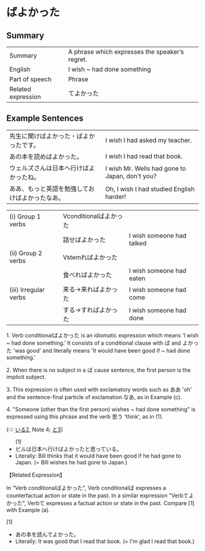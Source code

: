 # ばよかった

## Summary

<table><tr>   <td>Summary</td>   <td>A phrase which expresses the speaker’s regret.</td></tr><tr>   <td>English</td>   <td>I wish ~ had done something</td></tr><tr>   <td>Part of speech</td>   <td>Phrase</td></tr><tr>   <td>Related expression</td>   <td>てよかった</td></tr></table>

## Example Sentences

<table><tr>   <td>先生に聞けばよかった・ばよかったです。</td>   <td>I wish I had asked my teacher.</td></tr><tr>   <td>あの本を読めばよかった。</td>   <td>I wish I had read that book.</td></tr><tr>   <td>ウェルズさんは日本へ行けばよかったね。</td>   <td>I wish Mr. Wells had gone to Japan, don't you?</td></tr><tr>   <td>ああ、もっと英語を勉強しておけばよかったなあ。</td>   <td>Oh, I wish I had studied English harder!</td></tr></table>

<table class="table"><tbody><tr class="tr head"><td class="td"><span class="numbers">(i)</span> <span class="bold">Group 1 verbs</span></td><td class="td"><span>Vconditional</span><span class="concept">ばよかった</span></td><td class="td"></td></tr><tr class="tr"><td class="td"></td><td class="td"><span>話せ</span><span class="concept">ばよかった</span></td><td class="td"><span>I wish someone had talked</span></td></tr><tr class="tr head"><td class="td"><span class="numbers">(ii)</span> <span class="bold">Group 2 verbs</span></td><td class="td"><span>Vstem</span><span class="concept">ればよかった</span></td><td class="td"></td></tr><tr class="tr"><td class="td"></td><td class="td"><span>食べ</span><span class="concept">ればよかった</span></td><td class="td"><span>I wish someone had eaten</span></td></tr><tr class="tr head"><td class="td"><span class="numbers">(iii)</span> <span class="bold">Irregular verbs</span></td><td class="td"><span>来る→来</span><span class="concept">ればよかった</span></td><td class="td"><span>I wish someone had come</span></td></tr><tr class="tr"><td class="td"></td><td class="td"><span>する→</span><span class="concept">すればよかった</span></td><td class="td"><span>I wish someone had done</span></td></tr></tbody></table>

<p>1. Verb conditional<span class="cloze">ばよかった</span> is an idiomatic expression which means 'I wish ~ had done something.' It consists of a conditional clause with <span class="cloze">ば</span> and <span class="cloze">よかった</span> 'was good' and literally means 'It would have been good if ~ had done something.'</p>  <p>2. When there is no subject in a <span class="cloze">ば</span> cause sentence, the first person is the implicit subject.</p>  <p>3. This expression is often used with exclamatory words such as ああ 'oh' and the sentence-final particle of exclamation なあ, as in Example (c).</p>  <p>4. "Someone (other than the first person) wishes ~ had done something" is expressed using this phrase and the verb 思う 'think', as in (1).</p>  <p>(⇨ <a href="#㊦ いる (2)">いる2</a>, Note 4; <a href="#㊦ と (3)">と3</a>)</p>  <ul>(1) <li>ビルは日本へ行け<span class="cloze">ばよかった</span>と思っている。</li> <li>Literally: Bill thinks that it would have been good if he had gone to Japan. (= Bill wishes he had gone to Japan.)</li> </ul>  <p>【Related Expression】</p>  <p>In "Verb conditional<span class="cloze">ばよかった</span>", Verb conditionalば expresses a counterfactual action or state in the past. In a similar expression "Verbてよかった", Verbて expresses a factual action or state in the past. Compare [1] with Example (a).</p>  <p>[1]</p>  <ul> <li>あの本を読んでよかった。</li> <li>Literally: It was good that I read that book. (= I'm glad I read that book.)</li> </ul>

